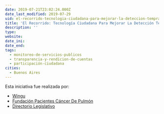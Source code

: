 ```yaml
---
date: 2019-07-21T23:02:24.000Z
date_last_modified: 2019-07-29
uid: el-recorrido-tecnologia-ciudadana-para-mejorar-la-deteccion-temprana-del-cancer-en-el-sistema-publico-de-salud
title: 'El Recorrido: Tecnología Ciudadana Para Mejorar La Detección Temprana Del Cáncer En El Sistema Público De Salud.'
description: ''
type: 
website: 
date_ini: 
date_end: 
tags:
  - monitoreo-de-servicios-publicos
  - transparencia-y-rendicion-de-cuentas
  - participación-ciudadana
cities: 
  - Buenos Aires
---
```


Esta iniciativa fue realizada por:

- [Wingu](/organizaciones/wingu)
- [Fundación Pacientes Cáncer De Pulmón](/organizaciones/fundacion-pacientes-cancer-de-pulmon)
- [Directorio Legislativo](/organizaciones/directorio-legislativo)
